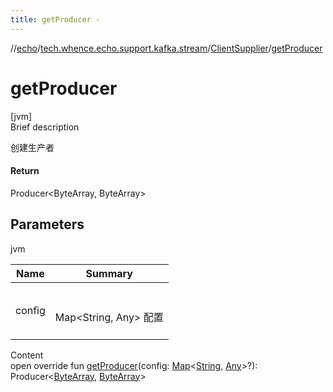 ```yaml
---
title: getProducer -
---
```

//[echo](../../index.md)/[tech.whence.echo.support.kafka.stream](../index.md)/[ClientSupplier](index.md)/[getProducer](get-producer.md)



# getProducer  
[jvm]  
Brief description  


创建生产者



#### Return  


Producer<ByteArray, ByteArray>



## Parameters  
  
jvm  
  
|  Name|  Summary| 
|---|---|
| config| <br><br>Map<String, Any> 配置<br><br>
  
  
Content  
open override fun [getProducer](get-producer.md)(config: [Map](https://kotlinlang.org/api/latest/jvm/stdlib/kotlin.collections/-map/index.html)<[String](https://kotlinlang.org/api/latest/jvm/stdlib/kotlin/-string/index.html), [Any](https://kotlinlang.org/api/latest/jvm/stdlib/kotlin/-any/index.html)>?): Producer<[ByteArray](https://kotlinlang.org/api/latest/jvm/stdlib/kotlin/-byte-array/index.html), [ByteArray](https://kotlinlang.org/api/latest/jvm/stdlib/kotlin/-byte-array/index.html)>  



